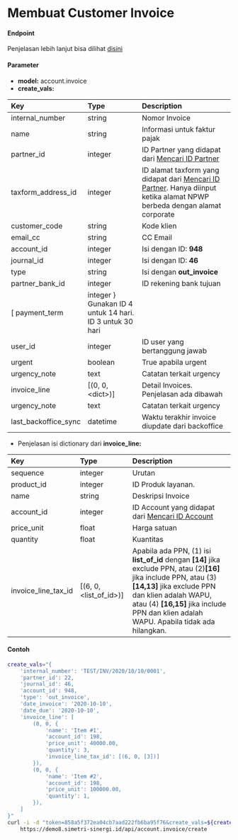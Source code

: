 # Membuat Customer Invoice
#### Endpoint
Penjelasan lebih lanjut bisa dilihat [disini](../list_api/create_data.md)

#### Parameter
- <b>model:</b> account.invoice</br>
- <b>create_vals:</b> </br>

| Key               | Type                     | Description                                                                    |
| :---              | :---                     | :---                                                                           |
| internal_number   | string                   | Nomor Invoice                                                                  |
| name              | string                   | Informasi untuk faktur pajak                                                   |
| partner_id        | integer                  | ID Partner yang didapat dari [Mencari ID Partner](../search_master/partner.md) |
| taxform_address_id        | integer                  | ID alamat taxform yang didapat dari [Mencari ID Partner](../search_master/partner.md). Hanya diinput ketika alamat NPWP berbeda dengan alamat corporate |
| customer_code     | string                   | Kode klien                                                                     |
| email_cc     | string                   | CC Email                                                                     |
| account_id        | integer                  | Isi dengan ID: <b>948</b>                                                      |
| journal_id        | integer                  | Isi dengan ID: <b>46</b>                                                       |
| type              | string                   | Isi dengan <b>out_invoice</b>  
| partner_bank_id   | integer                  | ID rekening bank tujuan
[ payment_term      | integer                  } Gunakan ID 4 untuk 14 hari. ID 3 untuk 30 hari                                 |
| user_id           | integer                  | ID user yang bertanggung jawab                                                 |
| urgent            | boolean                  | True apabila urgent
| urgency_note      | text                     | Catatan terkait urgency                                                        |
| invoice_line      | [(0, 0, &lt;dict&gt;)]   | Detail Invoices. Penjelasan ada dibawah                                        |
| urgency_note      | text                     | Catatan terkait urgency                                                        |
| last_backoffice_sync      | datetime                     | Waktu terakhir invoice diupdate dari backoffice                                                       |

- Penjelasan isi dictionary dari <b>invoice_line:</b> </br>

| Key                 | Type                           | Description                                                                                                                     |
| :---                | :---                           | :---                                                                                                                            |
| sequence            | integer                        | Urutan
| product_id          | integer                        | ID Produk layanan.
| name                | string                         | Deskripsi Invoice                                                                                                               |
| account_id          | integer                        | ID Account yang didapat dari [Mencari ID Account](../search_master/account.md)                                                  |
| price_unit          | float                          | Harga satuan                                                                                                                    |
| quantity            | float                          | Kuantitas                                                                                                                       |
| invoice_line_tax_id | [(6, 0, &lt;list_of_id&gt;)]   | Apabila ada PPN, (1) isi <b>list_of_id</b> dengan <b>[14]</b> jika exclude PPN, atau (2)<b>[16]</b> jika include PPN, atau (3) **[14,13]** jika exclude PPN dan klien adalah WAPU, atau (4) **[16,15]** jika include PPN dan klien adalah WAPU. Apabila tidak ada hilangkan.|

#### Contoh
```bash
create_vals="{
    'internal_number': 'TEST/INV/2020/10/10/0001',
    'partner_id': 22,
    'journal_id': 46,
    'account_id': 948,
    'type': 'out_invoice',
    'date_invoice': '2020-10-10',
    'date_due': '2020-10-10',
    'invoice_line': [
        (0, 0, {
            'name': 'Item #1',
            'account_id': 198,
            'price_unit': 40000.00,
            'quantity': 3,
            'invoice_line_tax_id': [(6, 0, [3])]
        }),
        (0, 0, {
            'name': 'Item #2',
            'account_id': 198,
            'price_unit': 100000.00,
            'quantity': 1,
        }),
    ]
}"
curl -i -d "token=858a5f372ea04cb7aad222fb6ba95f76&create_vals=${create_vals}" \
    https://demo8.simetri-sinergi.id/api/account.invoice/create
```

